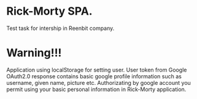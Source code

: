 
# Rick-Morty SPA.
Test task for intership in Reenbit company.

# Warning!!!
Application using localStorage for setting user. User token from Google OAuth2.0 response contains basic google profile information such as username, given name, picture etc. Authorizating by google account you permit using your basic personal information in Rick-Morty application.





